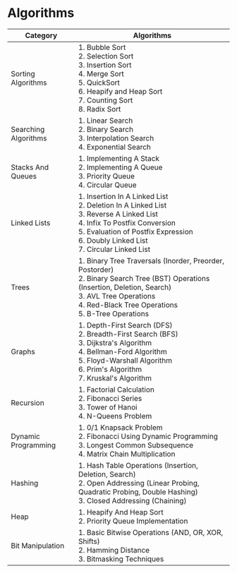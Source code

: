 # Algorithms

| Category               | Algorithms                                              |
|------------------------|---------------------------------------------------------|
| Sorting Algorithms     | 1. Bubble Sort<br>2. Selection Sort<br>3. Insertion Sort<br>4. Merge Sort<br>5. QuickSort<br>6. Heapify and Heap Sort<br>7. Counting Sort<br>8. Radix Sort |
| Searching Algorithms   | 1. Linear Search<br>2. Binary Search<br>3. Interpolation Search<br>4. Exponential Search |
| Stacks And Queues      | 1. Implementing A Stack<br>2. Implementing A Queue<br>3. Priority Queue<br>4. Circular Queue |
| Linked Lists           | 1. Insertion In A Linked List<br>2. Deletion In A Linked List<br>3. Reverse A Linked List<br>4. Infix To Postfix Conversion<br>5. Evaluation of Postfix Expression<br>6. Doubly Linked List<br>7. Circular Linked List |
| Trees                  | 1. Binary Tree Traversals (Inorder, Preorder, Postorder)<br>2. Binary Search Tree (BST) Operations (Insertion, Deletion, Search)<br>3. AVL Tree Operations<br>4. Red-Black Tree Operations<br>5. B-Tree Operations |
| Graphs                 | 1. Depth-First Search (DFS)<br>2. Breadth-First Search (BFS)<br>3. Dijkstra's Algorithm<br>4. Bellman-Ford Algorithm<br>5. Floyd-Warshall Algorithm<br>6. Prim's Algorithm<br>7. Kruskal's Algorithm |
| Recursion              | 1. Factorial Calculation<br>2. Fibonacci Series<br>3. Tower of Hanoi<br>4. N-Queens Problem |
| Dynamic Programming    | 1. 0/1 Knapsack Problem<br>2. Fibonacci Using Dynamic Programming<br>3. Longest Common Subsequence<br>4. Matrix Chain Multiplication |
| Hashing                | 1. Hash Table Operations (Insertion, Deletion, Search)<br>2. Open Addressing (Linear Probing, Quadratic Probing, Double Hashing)<br>3. Closed Addressing (Chaining) |
| Heap                   | 1. Heapify And Heap Sort<br>2. Priority Queue Implementation |
| Bit Manipulation       | 1. Basic Bitwise Operations (AND, OR, XOR, Shifts)<br>2. Hamming Distance<br>3. Bitmasking Techniques |
